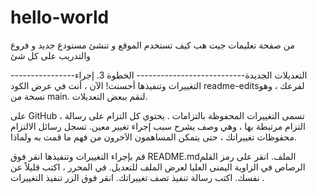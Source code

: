 # hello-world
من صفحة تعليمات جيت هب كيف تستخدم الموقع و تنشئ مستودع جديد و فروع والتدريب على كل شئ

----------------التعديلات الجديدة---------------------------
الخطوة 3. إجراء التغييرات وتنفيذها
أحسنت! الآن ، أنت في عرض الكود readme-editsلفرعك ، وهو نسخة من main. لنقم ببعض التعديلات.

على GitHub ، تسمى التغييرات المحفوظة بالتزامات . يحتوي كل التزام على رسالة التزام مرتبطة بها ، وهي وصف يشرح سبب إجراء تغيير معين. تسجل رسائل الالتزام محفوظات تغييراتك ، حتى يتمكن المساهمون الآخرون من فهم ما قمت به ولماذا.

قم بإجراء التغييرات وتنفيذها
انقر فوق README.mdالملف.
انقر على  رمز القلم الرصاص في الزاوية اليمنى العليا لعرض الملف للتعديل.
في المحرر ، اكتب قليلاً عن نفسك.
اكتب رسالة تنفيذ تصف تغييراتك.
انقر فوق الزر تنفيذ التغييرات .

